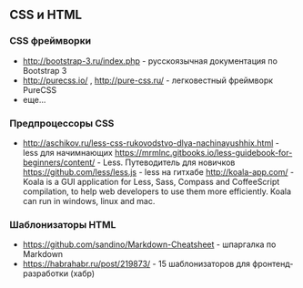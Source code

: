 ﻿## CSS и HTML

### CSS фреймворки

- http://bootstrap-3.ru/index.php - русскоязычная документация по Bootstrap 3
- http://purecss.io/ , http://pure-css.ru/ - легковестный фреймворк PureCSS
- еще...

### Предпроцессоры CSS

- http://aschikov.ru/less-css-rukovodstvo-dlya-nachinayushhix.html - less для начимнающих
https://mrmlnc.gitbooks.io/less-guidebook-for-beginners/content/ - Less. Путеводитель для новичков
https://github.com/less/less.js - less на гитхабе
http://koala-app.com/ - Koala is a GUI application for Less, Sass, Compass and CoffeeScript compilation, to help web developers to use them more efficiently. Koala can run in windows, linux and mac.

### Шаблонизаторы HTML

- https://github.com/sandino/Markdown-Cheatsheet - шпаргалка по Markdown
- https://habrahabr.ru/post/219873/ - 15 шаблонизаторов для фронтенд-разработки (хабр)
